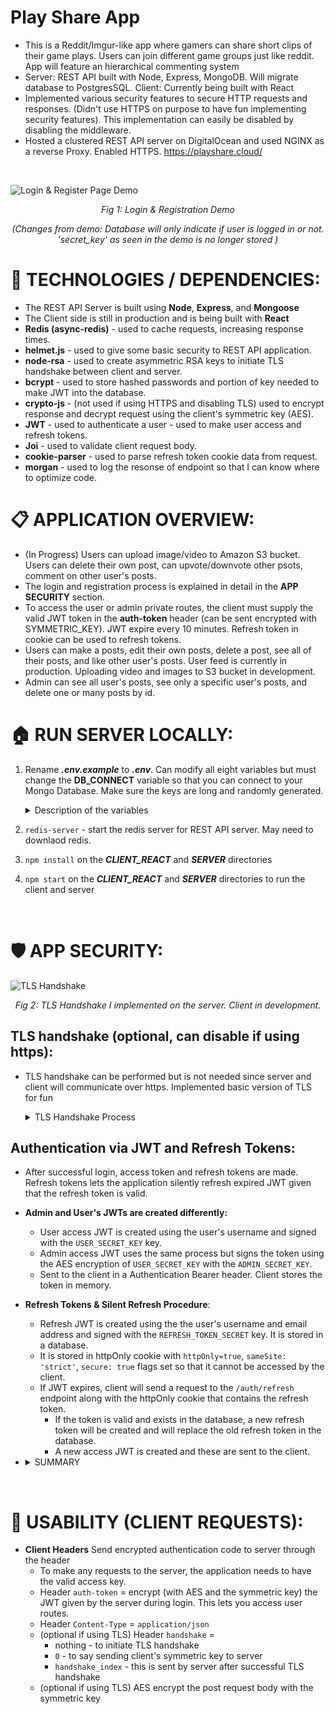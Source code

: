 # Play Share App
* This is a Reddit/Imgur-like app where gamers can share short clips of their game plays. Users can join different game groups just like reddit. App will feature an hierarchical commenting system
* Server: REST API built with Node, Express, MongoDB. Will migrate database to PostgresSQL. Client: Currently being built with React
* Implemented various security features to secure HTTP requests and responses. (Didn't use HTTPS on purpose to have fun implementing security features). This implementation can easily be disabled by disabling the middleware. 
* Hosted a clustered REST API server on DigitalOcean and used NGINX as a reverse Proxy. Enabled HTTPS. https://playshare.cloud/

<br/>

![Login & Register Page Demo](/PicturesGifs/login_register_demo2.gif)

<div style="text-align:center;   font-style: italic;">
    Fig 1:  Login & Registration Demo 

  (Changes from demo: Database will only indicate if user is logged in or not. 'secret_key' as seen in the demo is no longer stored )
</div>

# 📌 TECHNOLOGIES / DEPENDENCIES:
* The REST API Server is built using **Node**, **Express**, and **Mongoose**
* The Client side is still in production and is being built with **React**
* **Redis (async-redis)** - used to cache requests, increasing response times. 
* **helmet.js** - used to give some basic security to REST API application.
* **node-rsa** - used to create asymmetric RSA keys to initiate TLS handshake between client and server. 
* **bcrypt** - used to store hashed passwords and portion of key needed to make JWT into the database.
* **crypto-js** - (not used if using HTTPS and disabling TLS) used to encrypt response and decrypt request using the client's symmetric key (AES).
* **JWT** - used to authenticate a user - used to make user access and refresh tokens.
* **Joi** - used to validate client request body.
* **cookie-parser** - used to parse refresh token cookie data from request.
* **morgan** - used to log the resonse of endpoint so that I can know where to optimize code. 

# 📋 APPLICATION OVERVIEW:
* (In Progress) Users can upload image/video to Amazon S3 bucket. Users can delete their own post, can upvote/downvote other psots, comment on other user's posts.  
* The login and registration process is explained in detail in the **APP SECURITY** section.
* To access the user or admin private routes, the client must supply the valid JWT token in the **auth-token** header (can be sent encrypted with SYMMETRIC_KEY). JWT expire every 10 minutes. Refresh token in cookie can be used to refresh tokens.  
* Users can make a posts, edit their own posts, delete a post, see all of their posts, and like other user's posts. User feed is currently in production. Uploading video and images to S3 bucket in development. 
* Admin can see all user's posts, see only a specific user's posts, and delete one or many posts by id. 

# 🏠 RUN SERVER LOCALLY:
1) Rename ***.env.example*** to ***.env***. Can modify all eight variables but must change the **DB_CONNECT** variable so that you can connect to your Mongo Database. Make sure the keys are long and randomly generated. 
    <details>      
      <summary> Description of the variables</summary>
    
      * `DB_CONNECT`  - Store your MongoDB Connection URL
      * `ADMIN_USERNAME` - This is the email address of the admin account.
      * `ADMIN_SECRET_KEY` - This will be used to make the admin's access JWT
      * `USER_SECRET_KEY`  - This will be used to make the admin's and user's access JWT
      * `REFRESH_TOKEN_SECRET` - This is used to generate a refresh JWT refresh
      * `COOKIE_SECRET` - This is used to sign HttpOnly cookies
      * `SALT_NUM = 10`    - Can keep this as is. This is the salt number to hash the password and the JWT User Secret Key to store in the database. Can change this number every year to change the hashing algorithm of these fields.
    </details>
2) `redis-server` - start the redis server for REST API server. May need to downlaod redis.
3) `npm install` on the ***CLIENT_REACT*** and ***SERVER*** directories
4) `npm start` on the ***CLIENT_REACT*** and ***SERVER*** directories to run the client and server 
<br/>

# 🛡️ APP SECURITY:
  ![TLS Handshake](/PicturesGifs/My_TLS_HandshakeP.png)
  <div style="text-align:center;   font-style: italic;">
    <center> Fig 2:  TLS Handshake I implemented on the server. Client in development. <center>
  </div>

## TLS handshake (optional, can disable if using https):
  * TLS handshake can be performed but is not needed since server and client will communicate over https. Implemented basic version of TLS for fun
    <details>      
      <summary> TLS Handshake Process </summary>

    1. Client sends initial request to server (/auth/ routes only).
    2. Server generates RSA public and private keys and send to public key to client:
      * 1) header `handshake` = 0
      * 2) header `pub_key` = public key
    3. Client generates a random hash (`SYMMETRIC_KEY`) and encrypts with public key and sends request to server with two headers: 
      * 1) header `handshake` = 0
      * 2) header `key` = `SYMMETRIC_KEY` encrypted with public key
    4. Server will then decrypt the `SYMMETRIC_KEY` with the private key and will send a response with header `handshake` = 1, signifying handshake completed for server.
    5. Client will finish by sending a request with header `handshake` = 1, signifying it has received the server's message
    6. Server will only fulfill requests for auth routes if the `handshake` header is set to 1. This means that server has the client's `SYMMETRIC_KEY` and can decrypt request. If server cannot decrypt request, the `SYMMETRIC_KEY` is incorrect and server will refuse request. 
    7. Symmetric keys are stored in a dictionary in the server (will move it to a key-value database). If user logs out, entry is deleted

    </details>

## Authentication via JWT and Refresh Tokens:

  * After successful login, access token and refresh tokens are made. Refresh tokens lets the application silently refresh expired JWT given that the refresh token is valid.
  * **Admin and User's JWTs are created differently:**
    * User access JWT is created using the user's username and signed with the `USER_SECRET_KEY` key. 
    * Admin access JWT uses the same process but signs the token using the AES encryption of `USER_SECRET_KEY` with the `ADMIN_SECRET_KEY`.
    * Sent to the client in a Authentication Bearer header. Client stores the token in memory. 
  * **Refresh Tokens & Silent Refresh Procedure**: 
    * Refresh JWT is created using the the user's username and email address and signed with the `REFRESH_TOKEN_SECRET` key. It is stored in a database.
    * It is stored in httpOnly cookie with `httpOnly=true`, `sameSite: 'strict'`, `secure: true` flags set so that it cannot be accessed by the client. 
    * If JWT expires, client will send a request to the `/auth/refresh` endpoint along with the httpOnly cookie that contains the refresh token. 
      * If the token is valid and exists in the database, a new refresh token will be created and will replace the old refresh token in the database.
      * A new access JWT is created and these are sent to the client. 
  

 * <details>      
      <summary> SUMMARY </summary>

      * To login or use private routes, two pieces of information need to be valid: 
        1. Correct access JWT for user (expires every 10 minutes and logout),
        2. (optional if using TLS) Valid `SYMMETRIC_KEY` (or else it will remake one through TLS handshake), deleted during logout.
      * (optional if using TLS) All data in requests and responses are AES encrypted by the symmetric key. Api automatically decrypted request with symmetric key.
      * Access JWT expires 10 minuts. Sent to client in Authentication Bearer header. JWT is stored in memory in react client. 
      * Refresh JWT expires in 15 days. It is stored in httpOnly cookie and other lfags to ensure the client cannot read its contents. 
      * Silent Refresh: If JWT expires, client will send a request to the `/auth/refresh` with the refresh cookie and a new JWT and refresh token will be made if valid. 
      * **Cors** and **helmet.js** middlewares to provide some basic security to server.
      * The encryption keys needed to make JWT and hash passwords are over 400 characters long and are stored in the **.env** file. The encryption keys are concatenations of several randomly generated hashes. 
      * During registration and login phase, all user inputs are validated using **Joi**.
      * During registration, passwords are hashed and stored in the database. 
      </details>

<br/>

# 📐 USABILITY (CLIENT REQUESTS):
* **Client Headers** Send encrypted authentication code to server through the header
  * To make any requests to the server, the application needs to have the valid access key.
  * Header `auth-token` = encrypt (with AES and the symmetric key) the JWT given by the server during login. This lets you access user routes.
  * Header `Content-Type` = `application/json`
  * (optional if using TLS) Header `handshake` =  
    * nothing - to initiate TLS handshake
    * `0` - to  say sending client's symmetric key to server 
    * `handshake_index` - this is sent by server after successful TLS handshake 
  * (optional if using TLS) AES encrypt the post request body with the symmetric key

  
  


